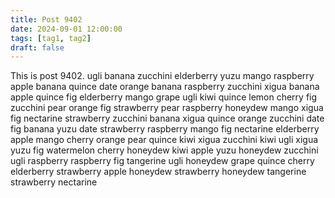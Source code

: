 ```yaml
---
title: Post 9402
date: 2024-09-01 12:00:00
tags: [tag1, tag2]
draft: false
---
```

This is post 9402.
ugli
banana
zucchini
elderberry
yuzu
mango
raspberry
apple
banana
quince
date
orange
banana
raspberry
zucchini
xigua
banana
apple
quince
fig
elderberry
mango
grape
ugli
kiwi
quince
lemon
cherry
fig
zucchini
pear
orange
fig
strawberry
pear
raspberry
honeydew
mango
xigua
fig
nectarine
strawberry
zucchini
banana
xigua
quince
orange
zucchini
date
fig
banana
yuzu
date
strawberry
raspberry
mango
fig
nectarine
elderberry
apple
mango
cherry
orange
pear
quince
kiwi
xigua
zucchini
kiwi
ugli
xigua
yuzu
fig
watermelon
cherry
honeydew
kiwi
apple
yuzu
honeydew
zucchini
ugli
raspberry
raspberry
fig
tangerine
ugli
honeydew
grape
quince
cherry
elderberry
strawberry
apple
honeydew
strawberry
honeydew
tangerine
strawberry
nectarine
